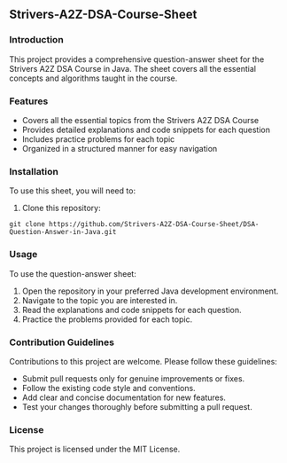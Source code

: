 ## Strivers-A2Z-DSA-Course-Sheet

### Introduction

This project provides a comprehensive question-answer sheet for the Strivers A2Z DSA Course in Java. The sheet covers all the essential concepts and algorithms taught in the course.

### Features

- Covers all the essential topics from the Strivers A2Z DSA Course
- Provides detailed explanations and code snippets for each question
- Includes practice problems for each topic
- Organized in a structured manner for easy navigation

### Installation

To use this sheet, you will need to:

1. Clone this repository:
```
git clone https://github.com/Strivers-A2Z-DSA-Course-Sheet/DSA-Question-Answer-in-Java.git
```

### Usage

To use the question-answer sheet:

1. Open the repository in your preferred Java development environment.
2. Navigate to the topic you are interested in.
3. Read the explanations and code snippets for each question.
4. Practice the problems provided for each topic.

### Contribution Guidelines

Contributions to this project are welcome. Please follow these guidelines:

- Submit pull requests only for genuine improvements or fixes.
- Follow the existing code style and conventions.
- Add clear and concise documentation for new features.
- Test your changes thoroughly before submitting a pull request.

### License

This project is licensed under the MIT License.
